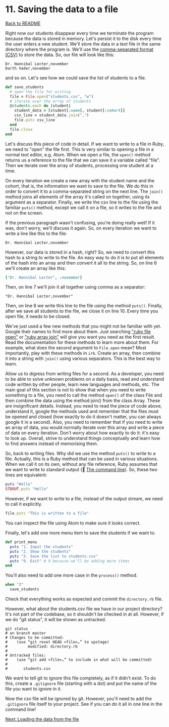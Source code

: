 # 11. Saving the data to a file

[Back to README](README.md)

Right now our students disappear every time we terminate the program because the data is stored in memory. Let's persist it to the disk every time the user enters a new student. We'll store the data in a text file in the same directory where the program is. We'll use the [comma-separated format (CSV)](http://en.wikipedia.org/wiki/Comma-separated_values) to store the data. So, our file will look like this:

````csv
Dr. Hannibal Lecter,november
Darth Vader,november
````

and so on. Let's see how we could save the list of students to a file.

````ruby
def save_students
  # open the file for writing
  file = File.open("students.csv", "w")
  # iterate over the array of students
  @students.each do |student|
    student_data = [student[:name], student[:cohort]]
    csv_line = student_data.join(",")
    file.puts csv_line
  end
  file.close
end
````

Let's discuss this piece of code in detail. If we want to write to a file in Ruby, we need to "open" the file first. This is very similar to opening a file in a normal text editor, e.g. Atom. When we open a file, the `open()` method returns us a reference to the file that we can save it a variable called "file". Then we iterate over the array of students, processing one student at a time.

On every iteration we create a new array with the student name and the cohort, that is, the information we want to save to the file. We do this in order to convert it to a comma-separated string on the next line. The `join()` method joins all elements of the array it's called on together, using its argument as a separator. Finally, we write the csv line to the file using the familiar `puts()` method, except we call it on a file, so it writes to the file and not on the screen.

If the previous paragraph wasn't confusing, you're doing really well! If it was, don't worry, we'll discuss it again. So, on every iteration we want to write a line like this to the file:

````
Dr. Hannibal Lecter,november
````

However, our data is stored in a hash, right? So, we need to convert this hash to a string to write to the file. An easy way to do it is to put all elements of the hash into an array and then convert it all to the string. So, on line 6 we'll create an array like this:

````ruby
["Dr. Hannibal Lecter", :november]
````

Then, on line 7 we'll join it all together using comma as a separator:

````
"Dr. Hannibal Lecter,november"
````

Then, on line 8 we write this line to the file using the method `puts()`. Finally, after we save all students to the file, we close it on line 10. Every time you open file, it needs to be closed.

We've just used a few new methods that you might not be familiar with yet. Google their names to find more about them. Just searching ["ruby file open"](http://www.google.com/?q=ruby%20file%20open#q=ruby+file+open) or ["ruby array join"](https://www.google.com/?q=ruby%20file%20open#q=ruby+array+join) will give you want you need as the first result. Read the documentation for these methods to learn more about them. For example, what does the second argument to `File.open` mean? Most importantly, play with these methods in `irb`. Create an array, then combine it into a string with `join()` using various separators. This is the best way to learn.

Allow us to digress from writing files for a second. As a developer, you need to be able to solve unknown problems on a daily basis, read and understand code written by other people, learn new languages and methods, etc. The main goal of this section is not to show that when you need to write something to a file, you need to call the method `open()` of the class File and then combine the data using the method join() from the class Array. These are insignificant details. Instead, you need to read the piece of code above, understand it, google the methods used and remember that the files must be opened and closed (how exactly to do it doesn't matter, you can always google it in a second). Also, you need to remember that if you need to write an array of data, you would normally iterate over this array and write a piece of data on every iteration. Don't worry about how exactly to do it: it's easy to look up. Overall, strive to understand things conceptually and learn how to find answers instead of memorising them.

So, back to writing files. Why did we use the method `puts()` to write to a file. Actually, this is a Ruby method that can be used in various situations. When we call it on its own, without any file reference, Ruby assumes that we want to write to standard output (:pill: [The command line](https://github.com/makersacademy/pre_course/blob/master/pills/command_line.md)). So, these two lines are equivalent:

````ruby
puts "Hello"
STDOUT.puts "Hello"
````

However, if we want to write to a file, instead of the output stream, we need to call it explicitly.

````ruby
file.puts "This is written to a file"
````

You can inspect the file using Atom to make sure it looks correct.

Finally, let's add one more menu item to save the students if we want to.

````ruby
def print_menu
  puts "1. Input the students"
  puts "2. Show the students"
  puts "3. Save the list to students.csv"
  puts "9. Exit" # 9 because we'll be adding more items  
end
````

You'll also need to add one more case in the `process()` method.

````ruby
when "3"
  save_students
````

Check that everything works as expected and commit the `directory.rb` file.

However, what about the students.csv file we have in our project directory? It's not part of the codebase, so it shouldn't be checked in at all. However, if we do "git status", it will be shown as untracked.

````
git status
# on branch master
# Changes to be committed:
#    (use “git reset HEAD <file>…” to upstage)
#         modified: directory.rb
#
# Untracked files:
#    (use “git add <file>…” to include in what will be committed)
#
#       students.csv
````

We want to tell git to ignore this file completely, as if it didn't exist. To do this, create a `.gitignore` file (starting with a dot) and put the name of the file you want to ignore in it.

Now the csv file will be ignored by git. However, you'll need to add the `.gitignore` file itself to your project. See if you can do it all in one line in the command line!

[Next: Loading the data from the file](12_loading_data_from_file.md)
